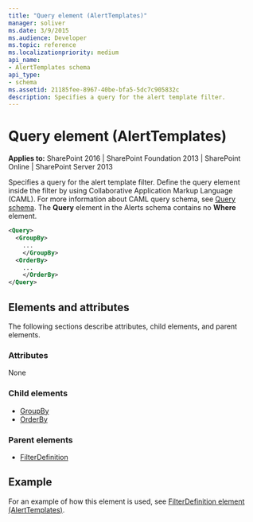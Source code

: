 ```yaml
---
title: "Query element (AlertTemplates)"
manager: soliver
ms.date: 3/9/2015
ms.audience: Developer
ms.topic: reference
ms.localizationpriority: medium
api_name:
- AlertTemplates schema
api_type:
- schema
ms.assetid: 21185fee-8967-40be-bfa5-5dc7c905832c
description: Specifies a query for the alert template filter.
---
```


# Query element (AlertTemplates)

**Applies to:** SharePoint 2016 | SharePoint Foundation 2013 | SharePoint Online | SharePoint Server 2013

Specifies a query for the alert template filter. Define the query element inside the filter by using Collaborative Application Markup Language (CAML). For more information about CAML query schema, see [Query schema](query-schema.md). The **Query** element in the Alerts schema contains no **Where** element.

```XML
<Query>
  <GroupBy>
    ...
    </GroupBy>
  <OrderBy>
    ...
    </OrderBy>
</Query>
```

## Elements and attributes

The following sections describe attributes, child elements, and parent elements.

### Attributes

None

### Child elements

- [GroupBy](groupby-element-query.md)
- [OrderBy](orderby-element-query.md)

### Parent elements

- [FilterDefinition](filterdefinition-element-alerttemplates.md)

## Example

For an example of how this element is used, see [FilterDefinition element (AlertTemplates)](filterdefinition-element-alerttemplates.md).
